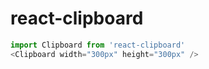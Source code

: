 # react-clipboard
```javascript
import Clipboard from 'react-clipboard'
<Clipboard width="300px" height="300px" />
```
